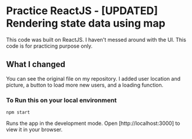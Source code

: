 # Practice ReactJS - [UPDATED] Rendering state data using map

This code was built on ReactJS. I haven't messed around with the UI. This code is for practicing purpose only. 

## What I changed

You can see the original file on my repository.
I added user location and picture, a button to load more new users, and a loading function.

### To Run this on your local environment

`npm start`

Runs the app in the development mode.
Open [http://localhost:3000] to view it in your browser.
